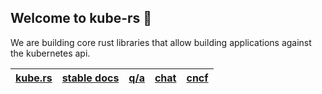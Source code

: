 ## Welcome to kube-rs 👋

We are building core rust libraries that allow building applications against the kubernetes api.

| [kube.rs](https://kube.rs) | [stable docs](https://docs.rs/kube/latest/kube/) | [q/a](https://github.com/kube-rs/kube/discussions) | [chat](https://discord.gg/tokio) | [cncf](https://www.cncf.io/projects/kube-rs/) |
| - | - | - | - | - |
